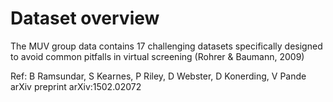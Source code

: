# Dataset overview

The MUV group data contains 17 challenging datasets specifically designed to avoid common pitfalls in virtual screening (Rohrer & Baumann, 2009)

Ref: B Ramsundar, S Kearnes, P Riley, D Webster, D Konerding, V Pande
arXiv preprint arXiv:1502.02072
